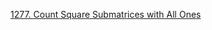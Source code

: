 [1277. Count Square Submatrices with All Ones](https://leetcode.com/problems/count-square-submatrices-with-all-ones/)
